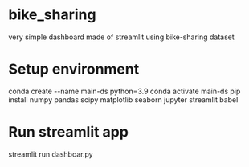 # bike_sharing
very simple dashboard made of streamlit using bike-sharing dataset

# Setup environment
conda create --name main-ds python=3.9
conda activate main-ds
pip install numpy pandas scipy matplotlib seaborn jupyter streamlit babel

# Run streamlit app
streamlit run dashboar.py
